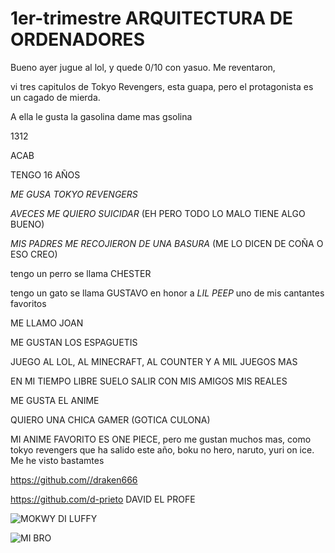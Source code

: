 # 1er-trimestre ARQUITECTURA DE ORDENADORES

Bueno ayer jugue al lol, y quede 0/10 con yasuo. Me reventaron,

vi tres capitulos de Tokyo Revengers, esta guapa, pero el protagonista es un cagado de mierda.

A ella le gusta la gasolina dame mas gsolina

1312

ACAB

TENGO 16 AÑOS

*ME GUSA TOKYO REVENGERS*

*AVECES ME QUIERO SUICIDAR* (EH PERO TODO LO MALO TIENE ALGO BUENO)

*MIS PADRES ME RECOJIERON DE UNA BASURA* (ME LO DICEN DE COÑA O ESO CREO)

tengo un perro se llama CHESTER

tengo un gato se llama GUSTAVO en honor a *LIL PEEP* uno de mis cantantes favoritos

ME LLAMO JOAN

ME GUSTAN LOS ESPAGUETIS

JUEGO AL LOL, AL MINECRAFT, AL COUNTER Y A MIL JUEGOS MAS

EN MI TIEMPO LIBRE SUELO SALIR CON MIS AMIGOS MIS REALES

ME GUSTA EL ANIME

QUIERO UNA CHICA GAMER (GOTICA CULONA)

MI ANIME FAVORITO ES ONE PIECE, pero me gustan muchos mas, como tokyo revengers que ha salido este año, boku no hero, naruto, yuri on ice. Me he visto bastamtes







https://github.com//draken666


https://github.com/d-prieto DAVID EL PROFE



![MOKWY DI LUFFY](https://cdn.hobbyconsolas.com/sites/navi.axelspringer.es/public/styles/480/public/media/image/2021/03/one-piece-2266339.jpg?itok=sCkWw6Bb)


![MI BRO](https://estrenos.news/wp-content/uploads/2021/06/Fecha-de-estreno-del-episodio-11-de-Tokyo-Revengers.jpg)



